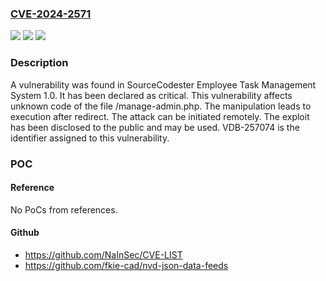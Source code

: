 ### [CVE-2024-2571](https://cve.mitre.org/cgi-bin/cvename.cgi?name=CVE-2024-2571)
![](https://img.shields.io/static/v1?label=Product&message=Employee%20Task%20Management%20System&color=blue)
![](https://img.shields.io/static/v1?label=Version&message=%3D%201.0%20&color=brighgreen)
![](https://img.shields.io/static/v1?label=Vulnerability&message=CWE-698%20Execution%20After%20Redirect&color=brighgreen)

### Description

A vulnerability was found in SourceCodester Employee Task Management System 1.0. It has been declared as critical. This vulnerability affects unknown code of the file /manage-admin.php. The manipulation leads to execution after redirect. The attack can be initiated remotely. The exploit has been disclosed to the public and may be used. VDB-257074 is the identifier assigned to this vulnerability.

### POC

#### Reference
No PoCs from references.

#### Github
- https://github.com/NaInSec/CVE-LIST
- https://github.com/fkie-cad/nvd-json-data-feeds

